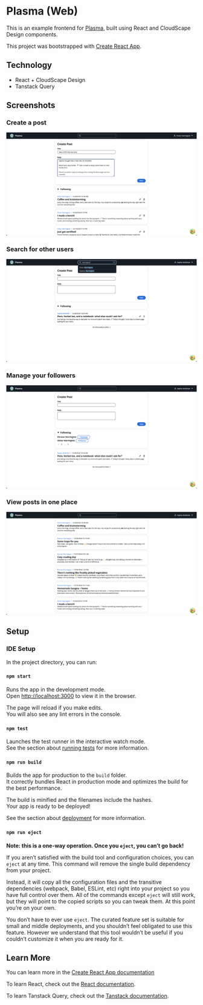 # Plasma (Web)

This is an example frontend for [Plasma](https://github.com/evanash16/Plasma), built using React and CloudScape Design components.

This project was bootstrapped with [Create React App](https://github.com/facebook/create-react-app).

## Technology
* React + CloudScape Design
* Tanstack Query

## Screenshots

### Create a post
![Create posts](./screenshots/CreatePosts.png)

### Search for other users
![Search for other users](./screenshots/SearchForOtherUsers.png)

### Manage your followers
![Manage your followers](./screenshots/ManageYourFollowers.png)

### View posts in one place
![View posts](./screenshots/ViewFollowersPostsInOnePlace.png)

## Setup

### IDE Setup
In the project directory, you can run:

#### `npm start`

Runs the app in the development mode.\
Open [http://localhost:3000](http://localhost:3000) to view it in the browser.

The page will reload if you make edits.\
You will also see any lint errors in the console.

#### `npm test`

Launches the test runner in the interactive watch mode.\
See the section about [running tests](https://facebook.github.io/create-react-app/docs/running-tests) for more information.

#### `npm run build`

Builds the app for production to the `build` folder.\
It correctly bundles React in production mode and optimizes the build for the best performance.

The build is minified and the filenames include the hashes.\
Your app is ready to be deployed!

See the section about [deployment](https://facebook.github.io/create-react-app/docs/deployment) for more information.

#### `npm run eject`

**Note: this is a one-way operation. Once you `eject`, you can’t go back!**

If you aren’t satisfied with the build tool and configuration choices, you can `eject` at any time. This command will remove the single build dependency from your project.

Instead, it will copy all the configuration files and the transitive dependencies (webpack, Babel, ESLint, etc) right into your project so you have full control over them. All of the commands except `eject` will still work, but they will point to the copied scripts so you can tweak them. At this point you’re on your own.

You don’t have to ever use `eject`. The curated feature set is suitable for small and middle deployments, and you shouldn’t feel obligated to use this feature. However we understand that this tool wouldn’t be useful if you couldn’t customize it when you are ready for it.

## Learn More

You can learn more in the [Create React App documentation](https://facebook.github.io/create-react-app/docs/getting-started)

To learn React, check out the [React documentation](https://reactjs.org/).

To learn Tanstack Query, check out the [Tanstack documentation](https://tanstack.com/query/latest/docs/framework/react/overview).